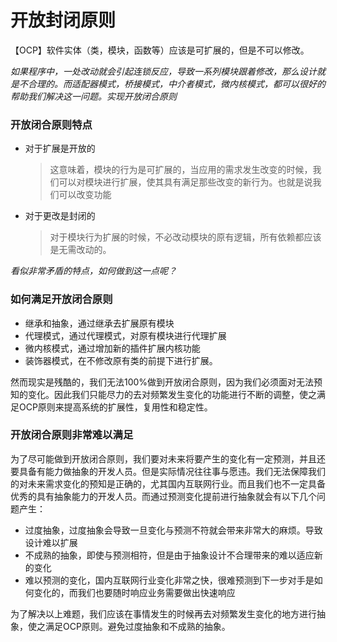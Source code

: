 # 开放封闭原则

【OCP】软件实体（类，模块，函数等）应该是可扩展的，但是不可以修改。

*如果程序中，一处改动就会引起连锁反应，导致一系列模块跟着修改，那么设计就是不合理的。而适配器模式，桥接模式，中介者模式，微内核模式，都可以很好的帮助我们解决这一问题。实现开放闭合原则*

### 开放闭合原则特点
- 对于扩展是开放的
  > 这意味着，模块的行为是可扩展的，当应用的需求发生改变的时候，我们可以对模块进行扩展，使其具有满足那些改变的新行为。也就是说我们可以改变功能
- 对于更改是封闭的
  > 对于模块行为扩展的时候，不必改动模块的原有逻辑，所有依赖都应该是无需改动的。

*看似非常矛盾的特点，如何做到这一点呢？*

### 如何满足开放闭合原则

- 继承和抽象，通过继承去扩展原有模块
- 代理模式，通过代理模式，对原有模块进行代理扩展
- 微内核模式，通过增加新的插件扩展内核功能
- 装饰器模式，在不修改原有类的前提下进行扩展。

然而现实是残酷的，我们无法100%做到开放闭合原则，因为我们必须面对无法预知的变化。因此我们只能尽力的去对频繁发生变化的功能进行不断的调整，使之满足OCP原则来提高系统的扩展性，复用性和稳定性。

### 开放闭合原则非常难以满足

为了尽可能做到开放闭合原则，我们要对未来将要产生的变化有一定预测，并且还要具备有能力做抽象的开发人员。但是实际情况往往事与愿违。我们无法保障我们的对未来需求变化的预知是正确的，尤其国内互联网行业。而且我们也不一定具备优秀的具有抽象能力的开发人员。而通过预测变化提前进行抽象就会有以下几个问题产生：

- 过度抽象，过度抽象会导致一旦变化与预测不符就会带来非常大的麻烦。导致设计难以扩展
- 不成熟的抽象，即使与预测相符，但是由于抽象设计不合理带来的难以适应新的变化
- 难以预测的变化，国内互联网行业变化非常之快，很难预测到下一步对手是如何变化的，而我们也要随时响应业务需要做出快速响应

为了解决以上难题，我们应该在事情发生的时候再去对频繁发生变化的地方进行抽象，使之满足OCP原则。避免过度抽象和不成熟的抽象。
